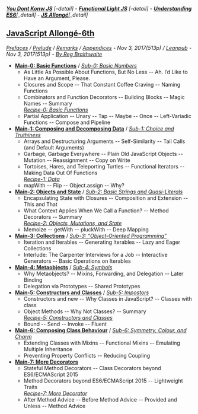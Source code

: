 ***[You Dont Konw JS]** [-detail] - **[Functional Light JS]** [-detail] - **[Understanding ES6]**[_detail] - **[JS Allongé]**[_detail]*

[You Dont Konw JS]: https://github.com/kiyounglee/You-Dont-Know-JS/blob/master/toc.md#you-dont-konw-js-detailed---functional-light-js-detailed---understanding-es6-detailed---js-allongé-detailed
[Functional Light JS]: https://github.com/kiyounglee/Functional-Light-JS/blob/master/manuscript/toc.md#you-dont-konw-js-detailed---functional-light-js-detailed---understanding-es6-detailed---js-allongé-detailed 
[Understanding ES6]: https://github.com/kiyounglee/understandinges6/blob/master/manuscript/toc.md#you-dont-konw-js-detailed---functional-light-js-detailed---understanding-es6-detailed---js-allongé-detailed
[JS Allongé]: https://github.com/kiyounglee/javascript-allonge-six/blob/master/myAllonge/markdown/toc.md#you-dont-konw-js-detailed---functional-light-js-detailed---understanding-es6-detailed---js-allongé-detailed
[(detail)]: https://github.com/kiyounglee/You-Dont-Know-JS/blob/master/tocd.md#you-dont-konw-js-detailed---functional-light-js-detailed---understanding-es6-detailed---js-allongé-detailed
[(detail)]: https://github.com/kiyounglee/Functional-Light-JS/blob/master/manuscript/tocd.md#you-dont-konw-js-detailed---functional-light-js-detailed---understanding-es6-detailed---js-allongé-detailed
[_detail_ES6]: https://github.com/kiyounglee/understandinges6/blob/master/manuscript/tocd.md#you-dont-konw-js-detailed---functional-light-js-detailed---understanding-es6-detailed---js-allongé-detailed
[_detail_Alg]: https://github.com/kiyounglee/javascript-allonge-six/blob/master/myAllonge/markdown/tocd.md#you-dont-konw-js-detailed---functional-light-js-detailed---understanding-es6-detailed---js-allongé-detailed

## [JavaScript Allongé-6th](tocd.md#you-dont-konw-js-detailed---functional-light-js-detailed---understanding-es6-detailed---js-allong%C3%A9-detailed)
*[Prefaces](book_1_preface.md) / [Prelude](book_2_prelude.md) / [Remarks](book_3_closing-time.md) / [Appendices](book_4_appendices.md) - Nov 3, 2017(513p) / [Leanpub](https://leanpub.com/javascriptallongesix/read#leanpub-auto-about-javascript-allong) - Nov 3, 2017(513p) - [By Reg Braithwaite](https://github.com/raganwald)* 
* [**Main-0: Basic Functions**](main_0_functions.md) / [*Sub-0: Basic Numbers*](sub_0_numbers.md)   
  * As Little As Possible About Functions, But No Less -- Ah. I’d Like to Have an Argument, Please.
  * Closures and Scope -- That Constant Coffee Craving -- Naming Functions
  * Combinators and Function Decorators -- Building Blocks -- Magic Names -- Summary   
  *[Recipe-0: Basic Functions](main_0r_functions.md)*   
  * Partial Application -- Unary -- Tap -- Maybe -- Once -- Left-Variadic Functions -- Compose and Pipeline   
* [**Main-1: Composing and Decomposing Data**](main_1_Composing.md) / [*Sub-1: Choice and Truthiness*](sub_1_choice.md)   
  * Arrays and Destructuring Arguments -- Self-Similarity -- Tail Calls (and Default Arguments)
  * Garbage, Garbage Everywhere -- Plain Old JavaScript Objects -- Mutation -- Reassignment -- Copy on Write   
  * Tortoises, Hares, and Teleporting Turtles -- Functional Iterators -- Making Data Out Of Functions   
  *[Recipe-1: Data](main_1r_Composing.md)*  
  * mapWith -- Flip -- Object.assign -- Why?   
* [**Main-2: Objects and State**](main_2_objects.md) / [*Sub-2: Basic Strings and Quasi-Literals*](sub_2_strings.md)   
  * Encapsulating State with Closures -- Composition and Extension -- This and That   
  * What Context Applies When We Call a Function? -- Method Decorators -- Summary   
  *[Recipe-2: Objects, Mutations, and State](main_2r_objects.md)*   
  * Memoize -- getWith -- pluckWith -- Deep Mapping   
* [**Main-3: Collections**](main_3_collections.md) / [*Sub-3: “Object-Oriented Programming”*](sub_3_oop.md)  
  * Iteration and Iterables -- Generating Iterables -- Lazy and Eager Collections   
  * Interlude: The Carpenter Interviews for a Job -- Interactive Generators -- Basic Operations on Iterables   
* [**Main-4: Metaobjects**](main_4_metaobjects.md) / [*Sub-4: Symbols*](sub_4_symbols.md)   
  * Why Metaobjects? -- Mixins, Forwarding, and Delegation -- Later Binding    
  * Delegation via Prototypes -- Shared Prototypes   
* [**Main-5: Constructors and Classes**](main_5_constructors.md) / [*Sub-5: Impostors*](sub_5_impostors.md)   
  * Constructors and new -- Why Classes in JavaScript? -- Classes with class   
  * Object Methods -- Why Not Classes? -- Summary   
  *[Recipe-5: Constructors and Classes](main_5r_constructors.md)*   
  * Bound -- Send -- Invoke -- Fluent   
* [**Main-6: Composing Class Behaviour**](main_6_classes.md) / [*Sub-6: Symmetry, Colour, and Charm*](sub_6_colours.md)   
  * Extending Classes with Mixins -- Functional Mixins -- Emulating Multiple Inheritance   
  * Preventing Property Conflicts -- Reducing Coupling   
* [**Main-7: More Decorators**](main_7_dedorators.md)   
  * Stateful Method Decorators -- Class Decorators beyond ES6/ECMAScript 2015   
  * Method Decorators beyond ES6/ECMAScript 2015 -- Lightweight Traits   
  *[Recipe-7: More Decorator](main_7r_dedorators.md)*   
  * After Method Advice -- Before Method Advice -- Provided and Unless -- Method Advice   
